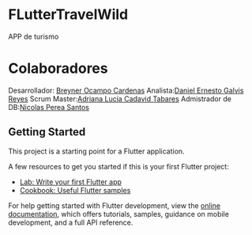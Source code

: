 # FLutterTravelWild

 APP de turismo

# Colaboradores

Desarrollador: [Breyner Ocampo Cardenas](https://github.com/BROC95)
Analista:[Daniel Ernesto Galvis Reyes](https://github.com/daniel0326)
Scrum Master:[Adriana Lucia Cadavid Tabares](https://github.com/adrianalcadavid5)
Admistrador de DB:[Nicolas Perea Santos]( https://github.com/dedassds)

## Getting Started

This project is a starting point for a Flutter application.

A few resources to get you started if this is your first Flutter project:

- [Lab: Write your first Flutter app](https://docs.flutter.dev/get-started/codelab)
- [Cookbook: Useful Flutter samples](https://docs.flutter.dev/cookbook)

For help getting started with Flutter development, view the
[online documentation](https://docs.flutter.dev/), which offers tutorials,
samples, guidance on mobile development, and a full API reference.
